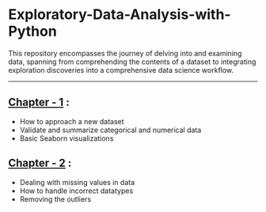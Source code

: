 # Exploratory-Data-Analysis-with-Python

This repository encompasses the journey of delving into and examining data, spanning from comprehending the contents of a dataset to integrating exploration discoveries into a comprehensive data science workflow.


-----

## [Chapter - 1](https://github.com/Ravjot03/Exploratory-Data-Analysis-with-Python/blob/main/EDA-Chapter-1.ipynb) :
- How to approach a new dataset
- Validate and summarize categorical and numerical data
- Basic Seaborn visualizations


## [Chapter - 2](https://github.com/Ravjot03/Exploratory-Data-Analysis-with-Python/blob/main/EDA-Chapter-2.ipynb) :
- Dealing with missing values in data
- How to handle incorrect datatypes
- Removing the outliers
